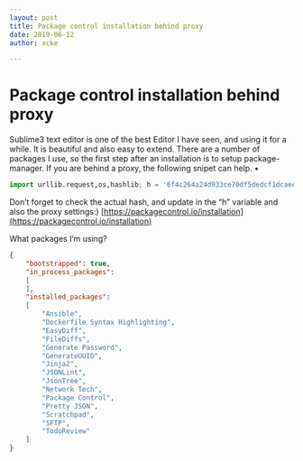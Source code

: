 ```yaml
---
layout: post
title: Package control installation behind proxy
date: 2019-06-12
author: xcke

---
```

# Package control installation behind proxy

Sublime3 text editor is one of the best Editor I have seen, and using it for a while. It is beautiful and also easy to extend. There are a number of packages I use, so the first step after an installation is to setup package-manager. 
If you are behind a proxy, the following snipet can help. •

```python
import urllib.request,os,hashlib; h = '6f4c264a24d933ce70df5dedcf1dcaee' + 'ebe013ee18cced0ef93d5f746d80ef60'; pf = 'Package Control.sublime-package'; ipp = sublime.installed_packages_path(); urllib.request.install_opener( urllib.request.build_opener( urllib.request.ProxyHandler({"http":"http://[proxy_username]:[proxy_password]@[proxy_IP_or_host]:[proxy_port]"})) ); by = urllib.request.urlopen( 'http://sublime.wbond.net/' + pf.replace(' ', '%20')).read(); dh = hashlib.sha256(by).hexdigest(); print('Error validating download (got %s instead of %s), please try manual install' % (dh, h)) if dh != h else open(os.path.join( ipp, pf), 'wb' ).write(by);

```

Don’t forget to check the actual hash, and update in the “h” variable and also the proxy settings:)
[https://packagecontrol.io/installation](https://packagecontrol.io/installation)

What packages I’m using? 

```json
{
	"bootstrapped": true,
	"in_process_packages":
	[
	],
	"installed_packages":
	[
		"Ansible",
		"Dockerfile Syntax Highlighting",
		"EasyDiff",
		"FileDiffs",
		"Generate Password",
		"GenerateUUID",
		"Jinja2",
		"JSONLint",
		"JsonTree",
		"Network Tech",
		"Package Control",
		"Pretty JSON",
		"Scratchpad",
		"SFTP",
		"TodoReview"
	]
}
```
